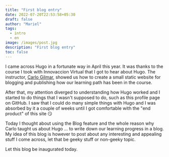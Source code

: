 ```yaml
---
title: "First blog entry"
date: 2022-07-20T22:53:58+05:30
draft: false
author: "Mariel"
tags:
  - intro
  - en
image: /images/post.jpg
description: "First blog entry"
toc: false
---
```


I came across Hugo in a fortunate way in April this year. It was thanks to
the course I took with Innovaccion Virtual that I got to hear about Hugo. The 
instructor, [Carlo Gilmar](https://github.com/carlogilmar), showed us how to 
create a small static website for blogging and publishing how our learning 
path has been in the course.
<!--more-->

After that, my attention diverged to understanding how Hugo worked and I started
to do things that I wasn't supposed to do, such as this profile page on GitHub.
I saw that I could do many simple things with Hugo and I was absorbed by it
a couple of weeks until I got comfortable with the "end product" of this site 
:smirk:

Today I thought about using the Blog feature and the whole reason why Carlo 
taught us about Hugo ... to write down our learning progress in a blog. My idea 
of this blog is however to post about any interesting and appealing stuff I 
come across, let that be geeky stuff or non-geeky topic.

Let this blog be inaugurated today.